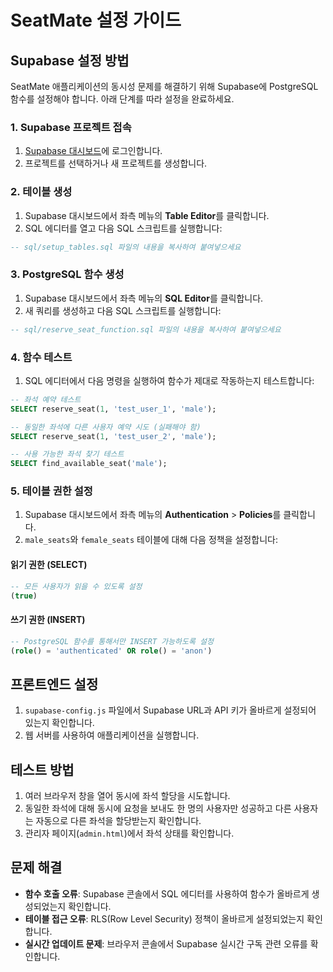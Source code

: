 # SeatMate 설정 가이드

## Supabase 설정 방법

SeatMate 애플리케이션의 동시성 문제를 해결하기 위해 Supabase에 PostgreSQL 함수를 설정해야 합니다. 아래 단계를 따라 설정을 완료하세요.

### 1. Supabase 프로젝트 접속

1. [Supabase 대시보드](https://app.supabase.io)에 로그인합니다.
2. 프로젝트를 선택하거나 새 프로젝트를 생성합니다.

### 2. 테이블 생성

1. Supabase 대시보드에서 좌측 메뉴의 **Table Editor**를 클릭합니다.
2. SQL 에디터를 열고 다음 SQL 스크립트를 실행합니다:

```sql
-- sql/setup_tables.sql 파일의 내용을 복사하여 붙여넣으세요
```

### 3. PostgreSQL 함수 생성

1. Supabase 대시보드에서 좌측 메뉴의 **SQL Editor**를 클릭합니다.
2. 새 쿼리를 생성하고 다음 SQL 스크립트를 실행합니다:

```sql
-- sql/reserve_seat_function.sql 파일의 내용을 복사하여 붙여넣으세요
```

### 4. 함수 테스트

1. SQL 에디터에서 다음 명령을 실행하여 함수가 제대로 작동하는지 테스트합니다:

```sql
-- 좌석 예약 테스트
SELECT reserve_seat(1, 'test_user_1', 'male');

-- 동일한 좌석에 다른 사용자 예약 시도 (실패해야 함)
SELECT reserve_seat(1, 'test_user_2', 'male');

-- 사용 가능한 좌석 찾기 테스트
SELECT find_available_seat('male');
```

### 5. 테이블 권한 설정

1. Supabase 대시보드에서 좌측 메뉴의 **Authentication** > **Policies**를 클릭합니다.
2. `male_seats`와 `female_seats` 테이블에 대해 다음 정책을 설정합니다:

#### 읽기 권한 (SELECT)
```sql
-- 모든 사용자가 읽을 수 있도록 설정
(true)
```

#### 쓰기 권한 (INSERT)
```sql
-- PostgreSQL 함수를 통해서만 INSERT 가능하도록 설정
(role() = 'authenticated' OR role() = 'anon')
```

## 프론트엔드 설정

1. `supabase-config.js` 파일에서 Supabase URL과 API 키가 올바르게 설정되어 있는지 확인합니다.
2. 웹 서버를 사용하여 애플리케이션을 실행합니다.

## 테스트 방법

1. 여러 브라우저 창을 열어 동시에 좌석 할당을 시도합니다.
2. 동일한 좌석에 대해 동시에 요청을 보내도 한 명의 사용자만 성공하고 다른 사용자는 자동으로 다른 좌석을 할당받는지 확인합니다.
3. 관리자 페이지(`admin.html`)에서 좌석 상태를 확인합니다.

## 문제 해결

- **함수 호출 오류**: Supabase 콘솔에서 SQL 에디터를 사용하여 함수가 올바르게 생성되었는지 확인합니다.
- **테이블 접근 오류**: RLS(Row Level Security) 정책이 올바르게 설정되었는지 확인합니다.
- **실시간 업데이트 문제**: 브라우저 콘솔에서 Supabase 실시간 구독 관련 오류를 확인합니다.
